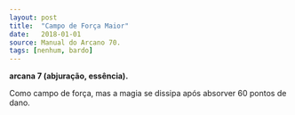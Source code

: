 ```yaml
---
layout: post
title:  "Campo de Força Maior"
date:   2018-01-01
source: Manual do Arcano 70.
tags: [nenhum, bardo]
---
```


**arcana 7 (abjuração, essência).**

Como campo de força, mas a magia se dissipa após absorver 60 pontos de dano.
